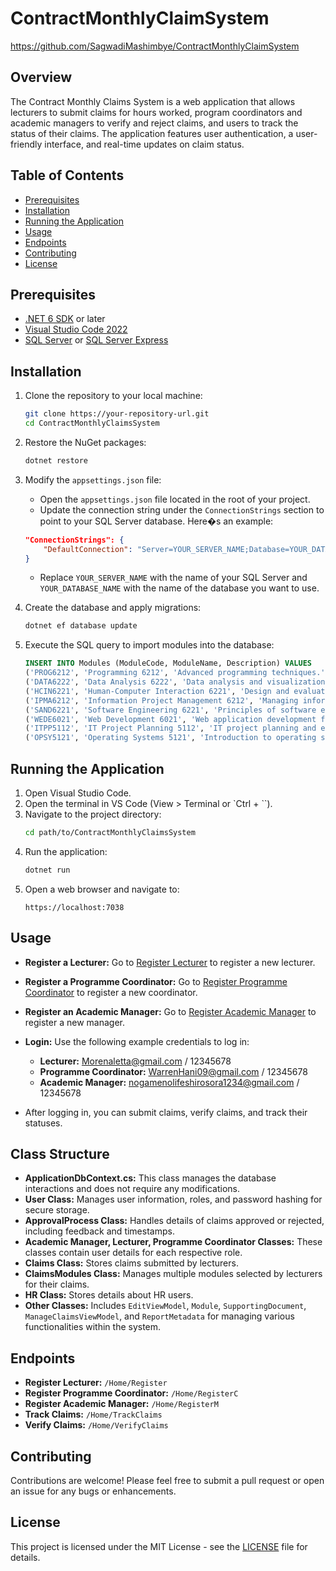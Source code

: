 # ContractMonthlyClaimSystem
https://github.com/SagwadiMashimbye/ContractMonthlyClaimSystem

## Overview
The Contract Monthly Claims System is a web application that allows lecturers to submit claims for hours worked, program coordinators and academic managers to verify and reject claims, and users to track the status of their claims. The application features user authentication, a user-friendly interface, and real-time updates on claim status.

## Table of Contents
- [Prerequisites](#prerequisites)
- [Installation](#installation)
- [Running the Application](#running-the-application)
- [Usage](#usage)
- [Endpoints](#endpoints)
- [Contributing](#contributing)
- [License](#license)

## Prerequisites
- [.NET 6 SDK](https://dotnet.microsoft.com/download/dotnet/6.0) or later
- [Visual Studio Code 2022](https://code.visualstudio.com/)
- [SQL Server](https://www.microsoft.com/en-us/sql-server/sql-server-downloads) or [SQL Server Express](https://www.microsoft.com/en-us/sql-server/sql-server-downloads#express)

## Installation
1. Clone the repository to your local machine:
    ```bash
    git clone https://your-repository-url.git
    cd ContractMonthlyClaimsSystem
    ```

2. Restore the NuGet packages:
    ```bash
    dotnet restore
    ```

3. Modify the `appsettings.json` file:
    - Open the `appsettings.json` file located in the root of your project.
    - Update the connection string under the `ConnectionStrings` section to point to your SQL Server database. Here�s an example:
    ```json
    "ConnectionStrings": {
        "DefaultConnection": "Server=YOUR_SERVER_NAME;Database=YOUR_DATABASE_NAME;Trusted_Connection=True;MultipleActiveResultSets=true"
    }
    ```
    - Replace `YOUR_SERVER_NAME` with the name of your SQL Server and `YOUR_DATABASE_NAME` with the name of the database you want to use.

4. Create the database and apply migrations:
    ```bash
    dotnet ef database update
    ```

5. Execute the SQL query to import modules into the database:
    ```sql
    INSERT INTO Modules (ModuleCode, ModuleName, Description) VALUES
    ('PROG6212', 'Programming 6212', 'Advanced programming techniques.'),
    ('DATA6222', 'Data Analysis 6222', 'Data analysis and visualization.'),
    ('HCIN6221', 'Human-Computer Interaction 6221', 'Design and evaluation of user interfaces.'),
    ('IPMA6212', 'Information Project Management 6212', 'Managing information systems projects.'),
    ('SAND6221', 'Software Engineering 6221', 'Principles of software engineering.'),
    ('WEDE6021', 'Web Development 6021', 'Web application development fundamentals.'),
    ('ITPP5112', 'IT Project Planning 5112', 'IT project planning and execution.'),
    ('OPSY5121', 'Operating Systems 5121', 'Introduction to operating systems.');
    ```

## Running the Application
1. Open Visual Studio Code.
2. Open the terminal in VS Code (View > Terminal or `Ctrl + ``).
3. Navigate to the project directory:
    ```bash
    cd path/to/ContractMonthlyClaimsSystem
    ```
4. Run the application:
    ```bash
    dotnet run
    ```
5. Open a web browser and navigate to:
    ```plaintext
    https://localhost:7038
    ```

## Usage
- **Register a Lecturer:** Go to [Register Lecturer](https://localhost:7038/Home/Register) to register a new lecturer.
- **Register a Programme Coordinator:** Go to [Register Programme Coordinator](https://localhost:7038/Home/RegisterC) to register a new coordinator.
- **Register an Academic Manager:** Go to [Register Academic Manager](https://localhost:7038/Home/RegisterM) to register a new manager.
- **Login:** Use the following example credentials to log in:
    - **Lecturer:** Morenaletta@gmail.com / 12345678
    - **Programme Coordinator:** WarrenHani09@gmail.com / 12345678
    - **Academic Manager:** nogamenolifeshirosora1234@gmail.com / 12345678

- After logging in, you can submit claims, verify claims, and track their statuses.

## Class Structure
- **ApplicationDbContext.cs:** This class manages the database interactions and does not require any modifications.
- **User Class:** Manages user information, roles, and password hashing for secure storage.
- **ApprovalProcess Class:** Handles details of claims approved or rejected, including feedback and timestamps.
- **Academic Manager, Lecturer, Programme Coordinator Classes:** These classes contain user details for each respective role.
- **Claims Class:** Stores claims submitted by lecturers.
- **ClaimsModules Class:** Manages multiple modules selected by lecturers for their claims.
- **HR Class:** Stores details about HR users.
- **Other Classes:** Includes `EditViewModel`, `Module`, `SupportingDocument`, `ManageClaimsViewModel`, and `ReportMetadata` for managing various functionalities within the system.

## Endpoints
- **Register Lecturer:** `/Home/Register`
- **Register Programme Coordinator:** `/Home/RegisterC`
- **Register Academic Manager:** `/Home/RegisterM`
- **Track Claims:** `/Home/TrackClaims`
- **Verify Claims:** `/Home/VerifyClaims`

## Contributing
Contributions are welcome! Please feel free to submit a pull request or open an issue for any bugs or enhancements.

## License
This project is licensed under the MIT License - see the [LICENSE](LICENSE) file for details.
